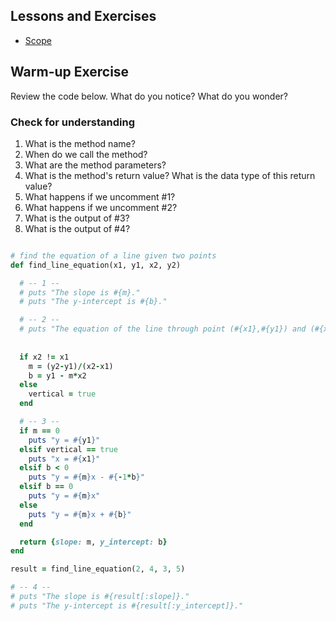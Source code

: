 ## Lessons and Exercises
- [Scope](https://github.com/Ada-Developers-Academy/textbook-curriculum/blob/master/01-ruby-fundamentals/scope.md)

## Warm-up Exercise

Review the code below. What do you notice? What do you wonder?

### Check for understanding
1. What is the method name?
2. When do we call the method?
3. What are the method parameters?
4. What is the method's return value? What is the data type of this return value?
5. What happens if we uncomment #1?
6. What happens if we uncomment #2?
7. What is the output of #3?
8. What is the output of #4?

```ruby

# find the equation of a line given two points
def find_line_equation(x1, y1, x2, y2)

  # -- 1 -- 
  # puts "The slope is #{m}."
  # puts "The y-intercept is #{b}."

  # -- 2 -- 
  # puts "The equation of the line through point (#{x1},#{y1}) and (#{x2},#{y2}) is: "
  
  
  if x2 != x1
    m = (y2-y1)/(x2-x1)
    b = y1 - m*x2
  else
    vertical = true
  end

  # -- 3 -- 
  if m == 0
    puts "y = #{y1}"
  elsif vertical == true
    puts "x = #{x1}"
  elsif b < 0
    puts "y = #{m}x - #{-1*b}"
  elsif b == 0
    puts "y = #{m}x"
  else 
    puts "y = #{m}x + #{b}"
  end

  return {slope: m, y_intercept: b}
end

result = find_line_equation(2, 4, 3, 5)

# -- 4 --
# puts "The slope is #{result[:slope]}."
# puts "The y-intercept is #{result[:y_intercept]}."

```

